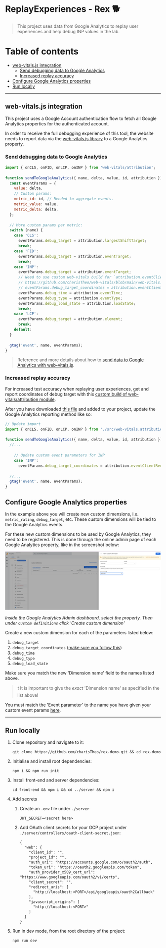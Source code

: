 ReplayExperiences - Rex 🐕
=============================

> This project uses data from Google Analytics to replay user experiences and help debug INP values in the lab.

# Table of contents

- [web-vitals.js integration](#web-vitalsjs-integration)
  - [Send debugging data to Google Analytics](#send-debugging-data-to-google-analytics)
  - [Increased replay accuracy](#increased-replay-accuracy)
- [Configure Google Analytics properties](#configure-google-analytics-properties)
- [Run locally](#run-locally)

----

## web-vitals.js integration

This project uses a Google Account authentication flow to fetch all Google Analytics properties for the authenticated account.

In order to receive the full debugging experience of this tool, the website needs to report data via the [web-vitals.js library](https://github.com/GoogleChrome/web-vitals/) to a Google Analytics property.

### Send debugging data to Google Analytics

```js
import { onCLS, onFID, onLCP, onINP } from 'web-vitals/attribution';

function sendToGoogleAnalytics({ name, delta, value, id, attribution }) {
  const eventParams = {
    value: delta,
    // Custom params:
    metric_id: id, // Needed to aggregate events.
    metric_value: value,
    metric_delta: delta,
  };

  // More custom params per metric:
  switch (name) {
    case 'CLS':
      eventParams.debug_target = attribution.largestShiftTarget;
      break;
    case 'FID':
      eventParams.debug_target = attribution.eventTarget;
      break;
    case 'INP':
      eventParams.debug_target = attribution.eventTarget;
      // Need to use custom web-vitals build for `attribution.eventClientRects` support
      // https://github.com/charisTheo/web-vitals/blob/main/web-vitals.attribution.js
      // eventParams.debug_target_coordinates = attribution.eventClientRects;
      eventParams.debug_time = attribution.eventTime;
      eventParams.debug_type = attribution.eventType;
      eventParams.debug_load_state = attribution.loadState;
      break;
    case 'LCP':
      eventParams.debug_target = attribution.element;
      break;
    default:
  }

  gtag('event', name, eventParams);
}
```

> Reference and more details about how to [send data to Google Analytics with web-vitals.js](https://github.com/GoogleChrome/web-vitals/#send-the-results-to-google-analytics).

### Increased replay accuracy

For increased test accuracy when replaying user experiences, get and report coordinates of debug target with this [custom build of web-vitals/attribution module](https://github.com/charisTheo/web-vitals/blob/main/web-vitals.attribution.js).

After you have downloaded [this file](https://github.com/charisTheo/web-vitals/blob/main/web-vitals.attribution.js) and added to your project, update the Google Analytics reporting method like so:


```js
// Update import
import { onCLS, onFID, onLCP, onINP } from './src/web-vitals.attribution.js';

function sendToGoogleAnalytics({ name, delta, value, id, attribution }) {
  //...

    // Update custom event parameters for INP
    case 'INP':
      eventParams.debug_target_coordinates = attribution.eventClientRects;

  //...
  gtag('event', name, eventParams);
}
```

## Configure Google Analytics properties

In the example above you will create new custom dimensions, i.e. `metric_rating`, `debug_target`, etc. These custom dimensions will be tied to the Google Analytics events.

For these new custom dimensions to be used by Google Analytics, they need to be registered. This is done through the online admin page of each Google Analytics property, like in the screenshot below:

![Inside the Google Analytics Admin dashboard, select the property, then under Custom definitions click Create custom dimension](./new-custom-dimension-ga.png)

_Inside the Google Analytics Admin dashboard, select the property. Then under `Custom definitions` click 'Create custom dimension'_

Create a new custom dimension for each of the parameters listed below:

1. `debug_target`
2. `debug_target_coordinates` ([make sure you follow this](#increased-replay-accuracy))
3. `debug_time`
4. `debug_type`
5. `debug_load_state`

Make sure you match the new 'Dimension name' field to the names listed above.

> ❗️ It is important to give the _exact_ 'Dimension name' as specified in the list above!

You must match the 'Event parameter' to the name you have given your custom event params [here](#web-vitalsjs-integration).

----

## Run locally

1. Clone repository and navigate to it:

    ```
    git clone https://github.com/charisTheo/rex-demo.git && cd rex-demo
    ```

2. Initialise and install root dependencies:

    ```
    npm i && npm run init
    ```
    
3. Install front-end and server dependencies:

    ```
    cd front-end && npm i && cd ../server && npm i
    ```

4. Add secrets

    1. Create an `.env` file under `./server`

        ```
        JWT_SECRET=<secret here>
        ```

    2. Add OAuth client secrets for your GCP project under `./server/controllers/oauth-client-secret.json`:

        ```
        {
          "web": {
            "client_id": "",
            "project_id": "",
            "auth_uri": "https://accounts.google.com/o/oauth2/auth",
            "token_uri": "https://oauth2.googleapis.com/token",
            "auth_provider_x509_cert_url": "https://www.googleapis.com/oauth2/v1/certs",
            "client_secret": "",
            "redirect_uris": [
              "http://localhost:<PORT>/api/googleapis/oauth2Callback"
            ],
            "javascript_origins": [
              "http://localhost:<PORT>"
            ]
          }
        }
        ```

5. Run in dev mode, from the root directory of the project:

    ```
    npm run dev
    ```